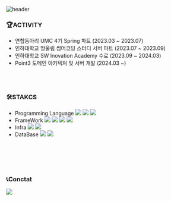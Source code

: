  ![header](https://capsule-render.vercel.app/api?type=transparent&height=100&section=header&text=About%20me👋%&fontSize=30&fontColor=F9F4EC&fontAlign=10) 
<br>
### 🏆ACTIVITY
- 연합동아리 UMC 4기 Spring 파트 (2023.03 ~ 2023.07)
- 인하대학교 땅울림 썸머코딩 스터디 서버 파트 (2023.07 ~ 2023.09)
- 인하대학교 SW Inovation Academy 수료 (2023.09 ~ 2024.03)
- Point3 도메인 아키텍처 및 서버 개발 (2024.03 ~)
   
<br><br>
### 🛠STAKCS
- Programming Language <img src="https://img.shields.io/badge/TypeScript-3178C6?style=flat&logo=typescript&logoColor=white"> <img src="https://img.shields.io/badge/Java-007396?style=flat&logo=java&logoColor=white"/> <img src="https://img.shields.io/badge/C++-00599C?style=flat&logo=cplusplus&logoColor=white"/>
- FrameWork <img src="https://img.shields.io/badge/Node.js-5FA04E?style=flat&logo=node.js&logoColor=white"> <img src="https://img.shields.io/badge/NestJS-E0234E?style=flat&logo=nestjs&logoColor=white"> <img src="https://img.shields.io/badge/Spring-6DB33F?style=flat&logo=Spring&logoColor=white"> <img src="https://img.shields.io/badge/Spring Boot-6DB33F?style=flat&logo=springboot&logoColor=white"><br>
- Infra <img src="https://img.shields.io/badge/Apache Kafka-231F20?style=flat&logo=apachekafka&logoColor=white"> <img src="https://img.shields.io/badge/Redis-FF4438?style=flat&logo=redis&logoColor=white"> <br>
- DataBase <img src="https://img.shields.io/badge/MySQL-4479A1?style=flat&logo=mysql&logoColor=white"> <img src="https://img.shields.io/badge/MongoDB-47A248?style=flat&logo=mongodb&logoColor=white">
<br>


<br><br>
### 📞Conctat
<a href="https://www.linkedin.com/in/%EC%9E%AC%EC%8A%B9-%EC%96%91-80626b2b1/">
   <img src="https://img.shields.io/badge/LinkedIn-0077B5?style=for-the-badge&logo=linkedin&logoColor=white">
</a>
